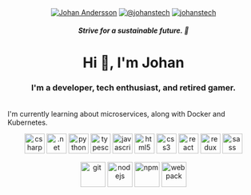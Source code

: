 <p align="center">
  <a href="https://www.linkedin.com/in/johanstech/" target="blank"><img align="center" src="https://img.icons8.com/color/48/000000/linkedin.png" alt="Johan Andersson" /></a>
  <a href="https://instagram.com/johanstech" target="blank"><img align="center" src="https://img.icons8.com/fluent/48/000000/instagram-new.png" alt="@johanstech" /></a>
  <a href="https://twitter.com/johanstech" target="blank"><img align="center" src="https://img.icons8.com/fluent/48/000000/twitter.png" alt="johanstech" /></a>
</p>
  <h5 align="center">Strive for a sustainable future. 🌱</h5>
<h1 align="center">Hi 👋, I'm Johan</h1>
<h3 align="center">I'm a developer, tech enthusiast, and retired gamer.</h3>
</br>I'm currently learning about microservices, along with Docker and Kubernetes.</h3>

<p align="center">
  <img src="https://devicons.github.io/devicon/devicon.git/icons/csharp/csharp-plain.svg" alt="csharp" width="40" height="40"/>
  <img src="https://devicons.github.io/devicon/devicon.git/icons/dot-net/dot-net-original-wordmark.svg" alt=".net" width="40" height="40"/>
  <img src="https://devicons.github.io/devicon/devicon.git/icons/python/python-original.svg" alt="python" width="40" height="40"/>
  <img src="https://devicons.github.io/devicon/devicon.git/icons/typescript/typescript-plain.svg" alt="typescript" width="40" height="40"/>
  <img src="https://devicons.github.io/devicon/devicon.git/icons/javascript/javascript-original.svg" alt="javascript" width="40" height="40"/>
  <img src="https://devicons.github.io/devicon/devicon.git/icons/html5/html5-original-wordmark.svg" alt="html5" width="40" height="40"/>
  <img src="https://devicons.github.io/devicon/devicon.git/icons/css3/css3-original-wordmark.svg" alt="css3" width="40" height="40"/>
  <img src="https://devicons.github.io/devicon/devicon.git/icons/react/react-original-wordmark.svg" alt="react" width="40" height="40"/>
  <img src="https://devicons.github.io/devicon/devicon.git/icons/redux/redux-original.svg" alt="redux" width="40" height="40"/>
  <img src="https://devicons.github.io/devicon/devicon.git/icons/sass/sass-original.svg" alt="sass" width="40" height="40"/>
</p>
<p align="center">
  <img src="https://devicons.github.io/devicon/devicon.git/icons/git/git-original-wordmark.svg" alt="git" width="50" height="50"/>
  <img src="https://devicons.github.io/devicon/devicon.git/icons/nodejs/nodejs-original-wordmark.svg" alt="nodejs" width="50" height="50"/>
  <img src="https://devicons.github.io/devicon/devicon.git/icons/npm/npm-original-wordmark.svg" alt="npm" width="50" height="50"/>
  <img src="https://devicons.github.io/devicon/devicon.git/icons/webpack/webpack-original-wordmark.svg" alt="webpack" width="50" height="50"/>
</p>

